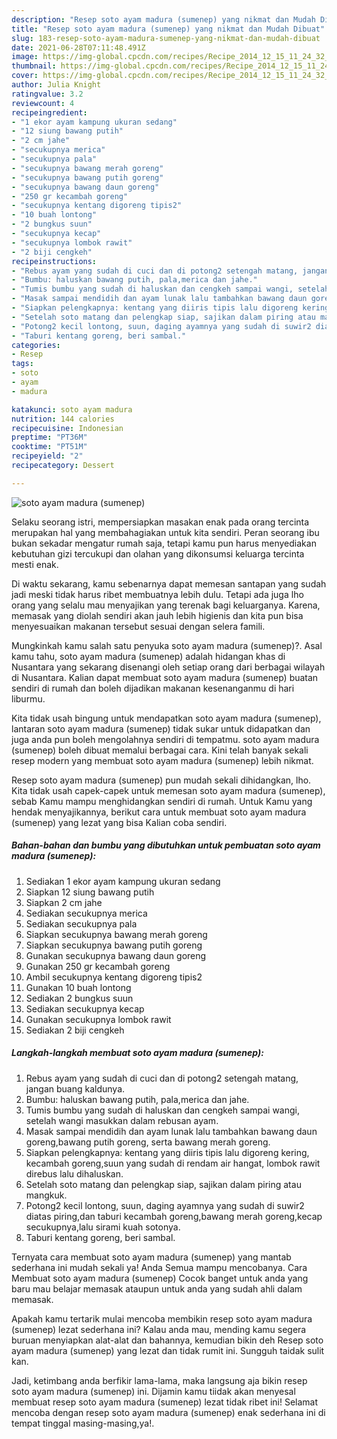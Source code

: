 ```yaml
---
description: "Resep soto ayam madura (sumenep) yang nikmat dan Mudah Dibuat"
title: "Resep soto ayam madura (sumenep) yang nikmat dan Mudah Dibuat"
slug: 183-resep-soto-ayam-madura-sumenep-yang-nikmat-dan-mudah-dibuat
date: 2021-06-28T07:11:48.491Z
image: https://img-global.cpcdn.com/recipes/Recipe_2014_12_15_11_24_32_60_3e5bcc1f16dcc1152d53/680x482cq70/soto-ayam-madura-sumenep-foto-resep-utama.jpg
thumbnail: https://img-global.cpcdn.com/recipes/Recipe_2014_12_15_11_24_32_60_3e5bcc1f16dcc1152d53/680x482cq70/soto-ayam-madura-sumenep-foto-resep-utama.jpg
cover: https://img-global.cpcdn.com/recipes/Recipe_2014_12_15_11_24_32_60_3e5bcc1f16dcc1152d53/680x482cq70/soto-ayam-madura-sumenep-foto-resep-utama.jpg
author: Julia Knight
ratingvalue: 3.2
reviewcount: 4
recipeingredient:
- "1 ekor ayam kampung ukuran sedang"
- "12 siung bawang putih"
- "2 cm jahe"
- "secukupnya merica"
- "secukupnya pala"
- "secukupnya bawang merah goreng"
- "secukupnya bawang putih goreng"
- "secukupnya bawang daun goreng"
- "250 gr kecambah goreng"
- "secukupnya kentang digoreng tipis2"
- "10 buah lontong"
- "2 bungkus suun"
- "secukupnya kecap"
- "secukupnya lombok rawit"
- "2 biji cengkeh"
recipeinstructions:
- "Rebus ayam yang sudah di cuci dan di potong2 setengah matang, jangan buang kaldunya."
- "Bumbu: haluskan bawang putih, pala,merica dan jahe."
- "Tumis bumbu yang sudah di haluskan dan cengkeh sampai wangi, setelah wangi masukkan dalam rebusan ayam."
- "Masak sampai mendidih dan ayam lunak lalu tambahkan bawang daun goreng,bawang putih goreng, serta bawang merah goreng."
- "Siapkan pelengkapnya: kentang yang diiris tipis lalu digoreng kering, kecambah goreng,suun yang sudah di rendam air hangat, lombok rawit direbus lalu dihaluskan."
- "Setelah soto matang dan pelengkap siap, sajikan dalam piring atau mangkuk."
- "Potong2 kecil lontong, suun, daging ayamnya yang sudah di suwir2 diatas piring,dan taburi kecambah goreng,bawang merah goreng,kecap secukupnya,lalu sirami kuah sotonya."
- "Taburi kentang goreng, beri sambal."
categories:
- Resep
tags:
- soto
- ayam
- madura

katakunci: soto ayam madura 
nutrition: 144 calories
recipecuisine: Indonesian
preptime: "PT36M"
cooktime: "PT51M"
recipeyield: "2"
recipecategory: Dessert

---
```



![soto ayam madura (sumenep)](https://img-global.cpcdn.com/recipes/Recipe_2014_12_15_11_24_32_60_3e5bcc1f16dcc1152d53/680x482cq70/soto-ayam-madura-sumenep-foto-resep-utama.jpg)

Selaku seorang istri, mempersiapkan masakan enak pada orang tercinta merupakan hal yang membahagiakan untuk kita sendiri. Peran seorang ibu bukan sekadar mengatur rumah saja, tetapi kamu pun harus menyediakan kebutuhan gizi tercukupi dan olahan yang dikonsumsi keluarga tercinta mesti enak.

Di waktu  sekarang, kamu sebenarnya dapat memesan santapan yang sudah jadi meski tidak harus ribet membuatnya lebih dulu. Tetapi ada juga lho orang yang selalu mau menyajikan yang terenak bagi keluarganya. Karena, memasak yang diolah sendiri akan jauh lebih higienis dan kita pun bisa menyesuaikan makanan tersebut sesuai dengan selera famili. 



Mungkinkah kamu salah satu penyuka soto ayam madura (sumenep)?. Asal kamu tahu, soto ayam madura (sumenep) adalah hidangan khas di Nusantara yang sekarang disenangi oleh setiap orang dari berbagai wilayah di Nusantara. Kalian dapat membuat soto ayam madura (sumenep) buatan sendiri di rumah dan boleh dijadikan makanan kesenanganmu di hari liburmu.

Kita tidak usah bingung untuk mendapatkan soto ayam madura (sumenep), lantaran soto ayam madura (sumenep) tidak sukar untuk didapatkan dan juga anda pun boleh mengolahnya sendiri di tempatmu. soto ayam madura (sumenep) boleh dibuat memalui berbagai cara. Kini telah banyak sekali resep modern yang membuat soto ayam madura (sumenep) lebih nikmat.

Resep soto ayam madura (sumenep) pun mudah sekali dihidangkan, lho. Kita tidak usah capek-capek untuk memesan soto ayam madura (sumenep), sebab Kamu mampu menghidangkan sendiri di rumah. Untuk Kamu yang hendak menyajikannya, berikut cara untuk membuat soto ayam madura (sumenep) yang lezat yang bisa Kalian coba sendiri.

<!--inarticleads1-->

##### Bahan-bahan dan bumbu yang dibutuhkan untuk pembuatan soto ayam madura (sumenep):

1. Sediakan 1 ekor ayam kampung ukuran sedang
1. Siapkan 12 siung bawang putih
1. Siapkan 2 cm jahe
1. Sediakan secukupnya merica
1. Sediakan secukupnya pala
1. Siapkan secukupnya bawang merah goreng
1. Siapkan secukupnya bawang putih goreng
1. Gunakan secukupnya bawang daun goreng
1. Gunakan 250 gr kecambah goreng
1. Ambil secukupnya kentang digoreng tipis2
1. Gunakan 10 buah lontong
1. Sediakan 2 bungkus suun
1. Sediakan secukupnya kecap
1. Gunakan secukupnya lombok rawit
1. Sediakan 2 biji cengkeh




<!--inarticleads2-->

##### Langkah-langkah membuat soto ayam madura (sumenep):

1. Rebus ayam yang sudah di cuci dan di potong2 setengah matang, jangan buang kaldunya.
1. Bumbu: haluskan bawang putih, pala,merica dan jahe.
1. Tumis bumbu yang sudah di haluskan dan cengkeh sampai wangi, setelah wangi masukkan dalam rebusan ayam.
1. Masak sampai mendidih dan ayam lunak lalu tambahkan bawang daun goreng,bawang putih goreng, serta bawang merah goreng.
1. Siapkan pelengkapnya: kentang yang diiris tipis lalu digoreng kering, kecambah goreng,suun yang sudah di rendam air hangat, lombok rawit direbus lalu dihaluskan.
1. Setelah soto matang dan pelengkap siap, sajikan dalam piring atau mangkuk.
1. Potong2 kecil lontong, suun, daging ayamnya yang sudah di suwir2 diatas piring,dan taburi kecambah goreng,bawang merah goreng,kecap secukupnya,lalu sirami kuah sotonya.
1. Taburi kentang goreng, beri sambal.




Ternyata cara membuat soto ayam madura (sumenep) yang mantab sederhana ini mudah sekali ya! Anda Semua mampu mencobanya. Cara Membuat soto ayam madura (sumenep) Cocok banget untuk anda yang baru mau belajar memasak ataupun untuk anda yang sudah ahli dalam memasak.

Apakah kamu tertarik mulai mencoba membikin resep soto ayam madura (sumenep) lezat sederhana ini? Kalau anda mau, mending kamu segera buruan menyiapkan alat-alat dan bahannya, kemudian bikin deh Resep soto ayam madura (sumenep) yang lezat dan tidak rumit ini. Sungguh taidak sulit kan. 

Jadi, ketimbang anda berfikir lama-lama, maka langsung aja bikin resep soto ayam madura (sumenep) ini. Dijamin kamu tiidak akan menyesal membuat resep soto ayam madura (sumenep) lezat tidak ribet ini! Selamat mencoba dengan resep soto ayam madura (sumenep) enak sederhana ini di tempat tinggal masing-masing,ya!.

